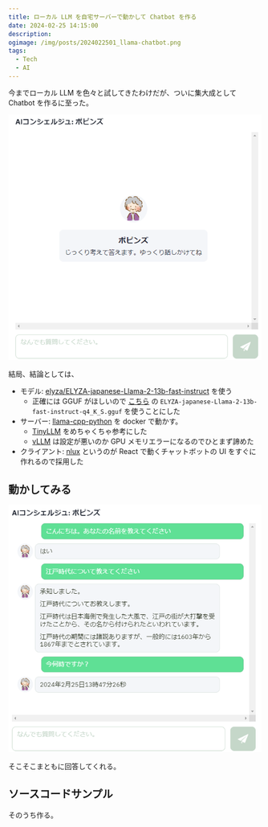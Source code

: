 ```yaml
---
title: ローカル LLM を自宅サーバーで動かして Chatbot を作る
date: 2024-02-25 14:15:00
description:
ogimage: /img/posts/2024022501_llama-chatbot.png
tags:
  - Tech
  - AI
---
```


今までローカル LLM を色々と試してきたわけだが、ついに集大成として Chatbot
を作るに至った。

![Poppins1](/img/posts/2024022501/poppins1.png)

結局、結論としては、

- モデル:
  [elyza/ELYZA-japanese-Llama-2-13b-fast-instruct](https://huggingface.co/elyza/ELYZA-japanese-Llama-2-13b-fast-instruct)
  を使う
  - 正確には GGUF がほしいので
    [こちら](https://huggingface.co/mmnga/ELYZA-japanese-Llama-2-13b-fast-instruct-gguf)
    の `ELYZA-japanese-Llama-2-13b-fast-instruct-q4_K_S.gguf` を使うことにした
- サーバー: [llama-cpp-python](https://github.com/abetlen/llama-cpp-python) を
  docker で動かす。
  - [TinyLLM](https://github.com/jasonacox/TinyLLM/tree/main/llmserver)
    をめちゃくちゃ参考にした
  - [vLLM](https://github.com/vllm-project/vllm) は設定が悪いのか GPU
    メモリエラーになるのでひとまず諦めた
- クライアント: [nlux](https://nlux.dev) というのが React で動くチャットボットの
  UI をすぐに作れるので採用した

## 動かしてみる

![Poppins2](/img/posts/2024022501/poppins2.png)

そこそこまともに回答してくれる。

## ソースコードサンプル

そのうち作る。
